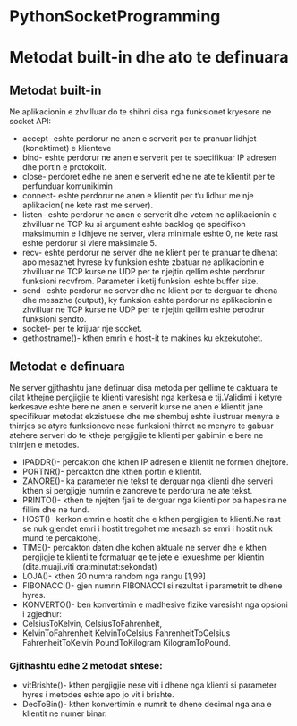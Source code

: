 # PythonSocketProgramming

# Metodat built-in dhe ato te definuara

## Metodat built-in

Ne aplikacionin e zhvilluar do te shihni disa nga funksionet kryesore ne socket API:
* accept- eshte perdorur  ne anen e serverit per te pranuar  lidhjet (konektimet) e klienteve
* bind-    eshte perdorur  ne anen e serverit per te specifikuar IP adresen dhe portin e protokolit.
* close- perdoret edhe ne anen e serverit edhe ne ate te klientit per te perfunduar komunikimin 
* connect- eshte perdorur  ne anen e klientit per t’u lidhur me nje aplikacion( ne kete rast me server).
* listen- eshte perdorur ne anen e serverit dhe vetem ne aplikacionin e zhvilluar ne TCP ku si argument eshte backlog qe specifikon maksimumin e lidhjeve ne server, vlera minimale eshte 0, ne kete rast eshte perdorur si vlere maksimale 5.
* recv- eshte perdorur ne server dhe ne klient per te pranuar te dhenat apo mesazhet hyrese ky funksion eshte zbatuar ne aplikacionin e zhvilluar ne TCP kurse ne UDP per te njejtin qellim eshte perdorur funksioni recvfrom. Parameter i ketij funksioni eshte buffer size.
* send- eshte perdorur ne server dhe ne klient per te derguar te dhena dhe mesazhe  (output), ky funksion eshte perdorur ne aplikacionin e zhvilluar ne TCP kurse ne UDP per te njejtin qellim eshte perodrur funksioni sendto.
* socket- per te krijuar nje socket.
* gethostname()- kthen emrin e host-it te makines ku ekzekutohet.

## Metodat e definuara 


Ne server gjithashtu jane definuar disa metoda  per qellime te caktuara te cilat kthejne pergjigjie te klienti varesisht nga kerkesa e tij.Validimi i ketyre kerkesave eshte bere ne anen e serverit kurse ne anen e klientit jane specifikuar metodat ekzistuese dhe me shembuj eshte ilustruar menyra e thirrjes se atyre funksioneve nese funksioni thirret ne menyre te gabuar atehere serveri do te ktheje pergjigjie te klienti per gabimin e bere ne thirrjen e metodes.
* IPADDR()- percakton dhe kthen IP adresen e klientit ne formen dhejtore.
* PORTNR()- percakton dhe kthen portin e klientit.
* ZANORE()- ka parameter nje tekst te derguar nga klienti dhe serveri kthen si pergjigje numrin e zanoreve te perdorura ne ate tekst.
* PRINTO()- kthen te njejten  fjali te derguar nga klienti por pa hapesira ne fillim dhe ne fund.
* HOST()- kerkon emrin e hostit dhe e kthen pergjigjen te klienti.Ne rast se nuk gjendet emri i hostit tregohet me mesazh se emri i hostit nuk mund te percaktohej.
* TIME()- percakton daten dhe kohen aktuale ne server dhe e kthen pergjigje te klienti te formatuar qe te jete e lexueshme per klientin  (dita.muaji.viti ora:minutat:sekondat)
* LOJA()- kthen 20 numra random nga rangu [1,99]
* FIBONACCI()- gjen numrin FIBONACCI si rezultat i parametrit te dhene hyres.
* KONVERTO()- ben konvertimin  e madhesive fizike varesisht nga opsioni i zgjedhur:
* CelsiusToKelvin, CelsiusToFahrenheit, 
* KelvinToFahrenheit KelvinToCelsius
FahrenheitToCelsius FahrenheitToKelvin
PoundToKilogram KilogramToPound.

### Gjithashtu edhe 2 metodat shtese:
* vitBrishte()- kthen pergjigjie nese viti i dhene nga klienti si parameter hyres i metodes eshte apo jo vit i brishte.
* DecToBin()- kthen konvertimin e numrit te dhene decimal nga ana e klientit ne numer binar.
